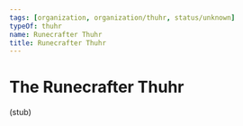 ```yaml
---
tags: [organization, organization/thuhr, status/unknown]
typeOf: thuhr
name: Runecrafter Thuhr
title: Runecrafter Thuhr
---
```


# The Runecrafter Thuhr

(stub)


